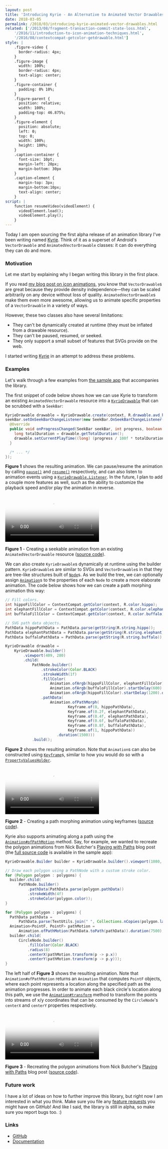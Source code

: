 ```yaml
---
layout: post
title: 'Introducing Kyrie - An Alternative to Animated Vector Drawables'
date: 2018-03-05
permalink: /2018/03/introducing-kyrie-animated-vector-drawables.html
related: ['/2013/08/fragment-transaction-commit-state-loss.html',
    '/2016/11/introduction-to-icon-animation-techniques.html',
    '/2016/08/contextcompat-getcolor-getdrawable.html']
style: |
    .figure-video {
      border-radius: 4px;
    }
    .figure-image {
      width: 100%;
      border-radius: 4px;
      text-align: center;
    }
    .figure-container {
      padding: 0% 10%;
    }
    .figure-parent {
      position: relative;
      width: 100%;
      padding-top: 46.875%;
    }
    .figure-element {
      position: absolute;
      left: 0;
      top: 0;
      width: 100%;
      height: 100%;
    }
    .caption-container {
      font-size: 10pt;
      margin-left: 20px;
      margin-bottom: 30px
    }
    .caption-element {
      margin-top: 3px;
      margin-bottom:10px;
      text-align: center;
    }
script: |
    function resumeVideo(videoElement) {
      videoElement.load();
      videoElement.play();
    }
---
```


<!--morestart-->

Today I am open sourcing the first alpha release of an animation library I've been writing named [Kyrie][kyrie-github]. Think of it as a superset of Android's `VectorDrawable` and `AnimatedVectorDrawable` classes: it can do everything they can do and more.

<!--more-->

### Motivation

Let me start by explaining why I began writing this library in the first place.

If you read [my blog post on icon animations][introduction-to-icon-animations], you know that `VectorDrawable`s are great because they provide density independence&mdash;they can be scaled arbitrarily on any device without loss of quality. `AnimatedVectorDrawable`s make them even more awesome, allowing us to animate specific properties of a `VectorDrawable` in a variety of ways.

However, these two classes also have several limitations:

* They can't be dynamically created at runtime (they must be inflated from a drawable resource).
* They can't be paused, resumed, or seeked.
* They only support a small subset of features that SVGs provide on the web.

I started writing [Kyrie][kyrie-github] in an attempt to address these problems.

### Examples

Let's walk through a few examples from [the sample app][kyrie-sample-app-github] that accompanies the library.

The first snippet of code below shows how we can use Kyrie to transform an existing `AnimatedVectorDrawable` resource into a [`KyrieDrawable`][kyrie-kyriedrawable] that can be scrubbed with a `SeekBar`:

```java
KyrieDrawable drawable = KyrieDrawable.create(context, R.drawable.avd_heartbreak);
seekBar.setOnSeekBarChangeListener(new SeekBar.OnSeekBarChangeListener() {
  @Override
  public void onProgressChanged(SeekBar seekBar, int progress, boolean fromUser) {
    long totalDuration = drawable.getTotalDuration();
    drawable.setCurrentPlayTime((long) (progress / 100f * totalDuration));
  }

  /* ... */
});
```

**Figure 1** shows the resulting animation. We can pause/resume the animation by calling [`pause()`][kyrie-kyriedrawable#pause] and [`resume()`][kyrie-kyriedrawable#resume] respectively, and can also listen to animation events using a [`KyrieDrawable.Listener`][kyrie-kyriedrawable-listener]. In the future, I plan to add a couple more features as well, such as the ability to customize the playback speed and/or play the animation in reverse.

<div class="figure-container">
    <div class="figure-parent">
        <video class="figure-video figure-element"
            poster="/assets/videos/posts/2018/03/05/poster-introducing-kyrie-heartbreak.jpg"
            preload="auto"
            onclick="resumeVideo(this)">
            <source src="/assets/videos/posts/2018/03/05/introducing-kyrie-heartbreak.mp4" type="video/mp4">
            <source src="/assets/videos/posts/2018/03/05/introducing-kyrie-heartbreak.webm" type="video/webm">
        </video>
    </div>
</div>
<div class="caption-container">
    <p class="caption-element">
    <strong>Figure 1</strong> - Creating a seekable animation from an existing <code>AnimatedVectorDrawable</code> resource (<a href="https://github.com/alexjlockwood/kyrie/blob/master/sample/src/main/java/com/example/kyrie/HeartbreakFragment.java">source code</a>).</p>
</div>

We can also create `KyrieDrawable`s dynamically at runtime using the builder pattern. `KyrieDrawable`s are similar to SVGs and `VectorDrawable`s in that they are tree-like structures built of [`Node`][kyrie-node]s. As we build the tree, we can optionally assign [`Animation`][kyrie-animation]s to the properties of each `Node` to create a more elaborate animation. The code below shows how we can create a path morphing animation this way:

```java
// Fill colors.
int hippoFillColor = ContextCompat.getColor(context, R.color.hippo);
int elephantFillColor = ContextCompat.getColor(context, R.color.elephant);
int buffaloFillColor = ContextCompat.getColor(context, R.color.buffalo);

// SVG path data objects.
PathData hippoPathData = PathData.parse(getString(R.string.hippo));
PathData elephantPathData = PathData.parse(getString(R.string.elephant));
PathData buffaloPathData = PathData.parse(getString(R.string.buffalo));

KyrieDrawable drawable =
    KyrieDrawable.builder()
        .viewport(409, 280)
        .child(
            PathNode.builder()
                .strokeColor(Color.BLACK)
                .strokeWidth(1f)
                .fillColor(
                    Animation.ofArgb(hippoFillColor, elephantFillColor).duration(300),
                    Animation.ofArgb(buffaloFillColor).startDelay(600).duration(300),
                    Animation.ofArgb(hippoFillColor).startDelay(1200).duration(300))
                .pathData(
                    Animation.ofPathMorph(
                            Keyframe.of(0, hippoPathData),
                            Keyframe.of(0.2f, elephantPathData),
                            Keyframe.of(0.4f, elephantPathData),
                            Keyframe.of(0.6f, buffaloPathData),
                            Keyframe.of(0.8f, buffaloPathData),
                            Keyframe.of(1, hippoPathData))
                       .duration(1500)))
            .build();
```

**Figure 2** shows the resulting animation. Note that `Animation`s can also be constructed using [`Keyframe`][kyrie-keyframe]s, similar to how you would do so with a [`PropertyValuesHolder`][propertyvaluesholder#ofkeyframe].

<div class="figure-container">
    <div class="figure-parent">
        <video class="figure-video figure-element"
            poster="/assets/videos/posts/2018/03/05/poster-introducing-kyrie-animals.jpg"
            preload="auto"
            onclick="resumeVideo(this)">
            <source src="/assets/videos/posts/2018/03/05/introducing-kyrie-animals.mp4" type="video/mp4">
            <source src="/assets/videos/posts/2018/03/05/introducing-kyrie-animals.webm" type="video/webm">
        </video>
    </div>
</div>
<div class="caption-container">
    <p class="caption-element">
    <strong>Figure 2</strong> - Creating a path morphing animation using keyframes (<a href="https://github.com/alexjlockwood/kyrie/blob/master/sample/src/main/java/com/example/kyrie/PathMorphFragment.java">source code</a>).</p>
</div>

Kyrie also supports animating along a path using the [`Animation#ofPathMotion`][kyrie-animation#ofpathmotion] method. Say, for example, we wanted to recreate the polygon animations from Nick Butcher's [Playing with Paths][playing-with-paths-blog-post] blog post (the [full source code][polygon-fragment-github] is available in the sample app):

```java
KyrieDrawable.Builder builder = KyrieDrawable.builder().viewport(1080, 1080);

// Draw each polygon using a PathNode with a custom stroke color.
for (Polygon polygon : polygons) {
  builder.child(
      PathNode.builder()
          .pathData(PathData.parse(polygon.pathData))
          .strokeWidth(4f)
          .strokeColor(polygon.color));
}

for (Polygon polygon : polygons) {
  PathData pathData =
      PathData.parse(TextUtils.join(" ", Collections.nCopies(polygon.laps, polygon.pathData)));
  Animation<PointF, PointF> pathMotion =
      Animation.ofPathMotion(PathData.toPath(pathData)).duration(7500);
  builder.child(
      CircleNode.builder()
          .fillColor(Color.BLACK)
          .radius(8)
          .centerX(pathMotion.transform(p -> p.x))
          .centerY(pathMotion.transform(p -> p.y)));
}
```

The left half of **Figure 3** shows the resulting animation. Note that `Animation#ofPathMotion` returns an `Animation` that computes `PointF` objects, where each point represents a location along the specified path as the animation progresses. In order to animate each black circle's location along this path, we use the [`Animation#transform`][kyrie-animation#transform] method to transform the points into streams of x/y coordinates that can be consumed by the `CircleNode`'s `centerX` and `centerY` properties respectively.

<div class="figure-container">
    <div class="figure-parent">
        <video class="figure-video figure-element"
            poster="/assets/videos/posts/2018/03/05/poster-introducing-kyrie-polygons.jpg"
            preload="auto"
            onclick="resumeVideo(this)">
            <source src="/assets/videos/posts/2018/03/05/introducing-kyrie-polygons.mp4" type="video/mp4">
            <source src="/assets/videos/posts/2018/03/05/introducing-kyrie-polygons.webm" type="video/webm">
        </video>
    </div>
</div>
<div class="caption-container">
    <p class="caption-element">
    <strong>Figure 3</strong> - Recreating the polygon animations from Nick Butcher's <a href="https://medium.com/google-developers/playing-with-paths-3fbc679a6f77">Playing with Paths</a> blog post (<a href="https://github.com/alexjlockwood/kyrie/blob/master/sample/src/main/java/com/example/kyrie/PolygonsFragment.java">source code</a>).</p>
</div>

### Future work

I have a lot of ideas on how to further improve this library, but right now I am interested in what you think. Make sure you file any [feature requests][kyrie-github-issues] you might have on GitHub! And like I said, the library is still in alpha, so make sure you report bugs too. :)

### Links

* [GitHub][kyrie-github]
* [Documentation][kyrie-documentation]

[kyrie-github]: https://github.com/alexjlockwood/kyrie
[kyrie-github-issues]: https://github.com/alexjlockwood/kyrie/issues
[kyrie-documentation]: https://alexjlockwood.github.io/kyrie
[playing-with-paths-blog-post]: https://medium.com/google-developers/playing-with-paths-3fbc679a6f77
[introduction-to-icon-animations]: /2016/11/introduction-to-icon-animation-techniques.html
[kyrie-sample-app-github]: https://github.com/alexjlockwood/kyrie/tree/master/sample/src/main/java/com/example/kyrie
[polygon-fragment-github]: https://github.com/alexjlockwood/kyrie/blob/master/sample/src/main/java/com/example/kyrie/PolygonsFragment.java
[kyrie-kyriedrawable]: https://alexjlockwood.github.io/kyrie/com/github/alexjlockwood/kyrie/KyrieDrawable.html
[kyrie-kyriedrawable#pause]: https://alexjlockwood.github.io/kyrie/com/github/alexjlockwood/kyrie/KyrieDrawable.html#pause--
[kyrie-kyriedrawable#resume]: https://alexjlockwood.github.io/kyrie/com/github/alexjlockwood/kyrie/KyrieDrawable.html#resume--
[kyrie-kyriedrawable-listener]: https://alexjlockwood.github.io/kyrie/com/github/alexjlockwood/kyrie/KyrieDrawable.Listener.html
[kyrie-node]: https://alexjlockwood.github.io/kyrie/com/github/alexjlockwood/kyrie/Node.html
[kyrie-animation]: https://alexjlockwood.github.io/kyrie/com/github/alexjlockwood/kyrie/Animation.html
[kyrie-animation#ofpathmotion]: https://alexjlockwood.github.io/kyrie/com/github/alexjlockwood/kyrie/Animation.html#ofPathMotion-android.graphics.Path-
[kyrie-animation#transform]: https://alexjlockwood.github.io/kyrie/com/github/alexjlockwood/kyrie/Animation.html#transform-com.github.alexjlockwood.kyrie.Animation.ValueTransformer-
[kyrie-keyframe]: https://alexjlockwood.github.io/kyrie/com/github/alexjlockwood/kyrie/Keyframe.html
[propertyvaluesholder#ofkeyframe]: https://developer.android.com/reference/android/animation/PropertyValuesHolder.html#ofKeyframe(java.lang.String,%20android.animation.Keyframe...)
